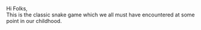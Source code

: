 Hi Folks,
<br>
This is the classic snake game which we all must have encountered at some point in our childhood.
